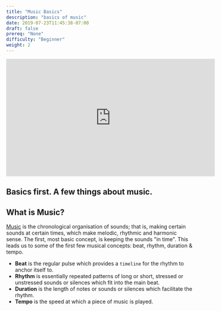 ```yaml
---
title: "Music Basics"
description: "basics of music"
date: 2019-07-23T11:45:38-07:00
draft: false
prereq: "None"
difficulty: "Beginner"
weight: 2
---
```

<p style="text-align: center;"><iframe width="560" height="315" src="https://www.youtube.com/embed/g0u1CkbpUWQ?start=134" frameborder="0" allow="accelerometer; autoplay; encrypted-media; gyroscope; picture-in-picture" allowfullscreen></iframe></p>

## Basics first. A few things about music.

## What is Music?

[Music](https://en.wikiversity.org/wiki/Introduction_to_music) is the chronological organisation of sounds; that is, making certain sounds at certain times, which make melodic, rhythmic and harmonic sense. The first, most basic concept, is keeping the sounds "in time". This leads us to some of the first few musical concepts: beat, rhythm, duration & tempo.

- **Beat** is the regular pulse which provides a `timeline` for the
rhythm to anchor itself to.
- **Rhythm** is essentially repeated patterns of long or short, stressed or unstressed sounds or silences which fit into the main beat.
- **Duration** is the length of notes or sounds or silences which facilitate the rhythm.
- **Tempo** is the speed at which a piece of music is played.
